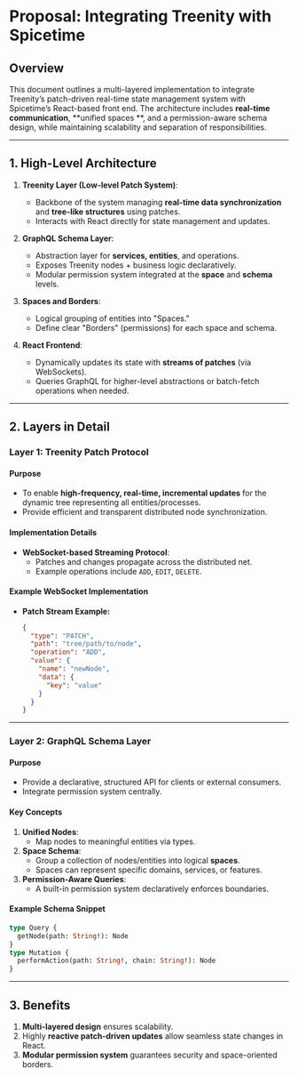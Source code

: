 # Proposal: Integrating Treenity with Spicetime

## Overview

This document outlines a multi-layered implementation to integrate Treenity’s patch-driven real-time state management
system with Spicetime’s React-based front end. The architecture includes **real-time communication**, **unified spaces
**, and a permission-aware schema design, while maintaining scalability and separation of responsibilities.

---

## 1. High-Level Architecture

1. **Treenity Layer (Low-level Patch System)**:
    - Backbone of the system managing **real-time data synchronization** and **tree-like structures** using patches.
    - Interacts with React directly for state management and updates.

2. **GraphQL Schema Layer**:
    - Abstraction layer for **services, entities**, and operations.
    - Exposes Treenity nodes + business logic declaratively.
    - Modular permission system integrated at the **space** and **schema** levels.

3. **Spaces and Borders**:
    - Logical grouping of entities into "Spaces."
    - Define clear "Borders" (permissions) for each space and schema.

4. **React Frontend**:
    - Dynamically updates its state with **streams of patches** (via WebSockets).
    - Queries GraphQL for higher-level abstractions or batch-fetch operations when needed.

---

## 2. Layers in Detail

### Layer 1: Treenity Patch Protocol

#### Purpose

- To enable **high-frequency, real-time, incremental updates** for the dynamic tree representing all entities/processes.
- Provide efficient and transparent distributed node synchronization.

#### Implementation Details

- **WebSocket-based Streaming Protocol**:
    - Patches and changes propagate across the distributed net.
    - Example operations include `ADD`, `EDIT`, `DELETE`.

#### Example WebSocket Implementation

- **Patch Stream Example:**
  ```json
  {
    "type": "PATCH",
    "path": "tree/path/to/node",
    "operation": "ADD",
    "value": {
      "name": "newNode",
      "data": {
        "key": "value"
      }
    }
  }
  ```

---

### Layer 2: GraphQL Schema Layer

#### Purpose

- Provide a declarative, structured API for clients or external consumers.
- Integrate permission system centrally.

#### Key Concepts

1. **Unified Nodes**:
    - Map nodes to meaningful entities via types.
2. **Space Schema**:
    - Group a collection of nodes/entities into logical **spaces**.
    - Spaces can represent specific domains, services, or features.
3. **Permission-Aware Queries**:
    - A built-in permission system declaratively enforces boundaries.

#### Example Schema Snippet

```graphql
type Query {
  getNode(path: String!): Node
}
type Mutation {
  performAction(path: String!, chain: String!): Node
}
```

---

## 3. Benefits

1. **Multi-layered design** ensures scalability.
2. Highly **reactive patch-driven updates** allow seamless state changes in React.
3. **Modular permission system** guarantees security and space-oriented borders.